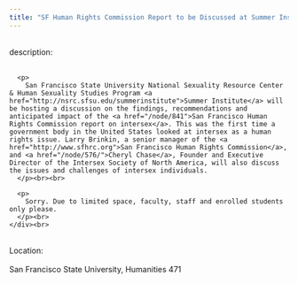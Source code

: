 ```yaml
---
title: "SF Human Rights Commission Report to be Discussed at Summer Institute"
---
```


<div class="flexinode-body flexinode-2">
  <div class="flexinode-textarea-1">
    <div class="form-item">
      <br> <label>description:</label><br /> <br> 
      
      <p>
        San Francisco State University National Sexuality Resource Center & Human Sexuality Studies Program <a href="http://nsrc.sfsu.edu/summerinstitute">Summer Institute</a> will be hosting a discussion on the findings, recommendations and anticipated impact of the <a href="/node/841">San Francisco Human Rights Commission report on intersex</a>. This was the first time a government body in the United States looked at intersex as a human rights issue. Larry Brinkin, a senior manager of the <a href="http://www.sfhrc.org">San Francisco Human Rights Commission</a>, and <a href="/node/576/">Cheryl Chase</a>, Founder and Executive Director of the Intersex Society of North America, will also discuss the issues and challenges of intersex individuals.
      </p><br><br>
      
      <p>
        Sorry. Due to limited space, faculty, staff and enrolled students only please.
      </p><br>
    </div><br>
  </div>
  
  <div class="flexinode-textfield-2">
    <div class="form-item">
      <br> <label>Location:</label><br /> <br> San Francisco State University, Humanities 471<br>
    </div><br>
  </div>
</div>